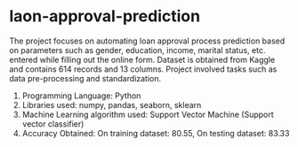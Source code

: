 # laon-approval-prediction
The project focuses on automating loan approval process prediction based on parameters such as gender, education, income, marital status, etc. entered while filling out the online form. 
Dataset is obtained from Kaggle and contains  614 records and 13 columns. 
Project involved tasks such as data pre-processing and standardization. 
1. Programming Language: Python  
2. Libraries used: numpy, pandas, seaborn, sklearn  
3. Machine Learning algorithm used: Support Vector Machine (Support vector classifier)  
4. Accuracy Obtained: On training dataset: 80.55, On testing dataset: 83.33   
